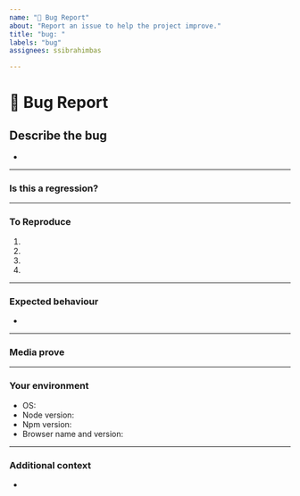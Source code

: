 ```yaml
---
name: "🐞 Bug Report"
about: "Report an issue to help the project improve."
title: "bug: "
labels: "bug"
assignees: ssibrahimbas

---
```


# **🐞 Bug Report**

## **Describe the bug**
<!-- A clear and concise description of what the bug is. -->

*

---

### **Is this a regression?**
<!-- Did this behaviour used to work in the previous version? -->
<!-- Yes, the last version in which this bug was not present was: ... -->

---

### **To Reproduce**

<!-- Steps to reproduce the error:
(e.g.:)
1. Use x argument / navigate to
2. Fill this information
3. Go to...
4. See error -->

<!-- Write the steps here (add or remove as many steps as needed)-->

1.
2.
3.
4.

---

### **Expected behaviour**
<!-- A clear and concise description of what you expected to happen. -->

*

---

### **Media prove**
<!-- If applicable, add screenshots or videos to help explain your problem. -->

---

### **Your environment**

<!-- use all the applicable bulleted list elements for this specific issue,
and remove all the bulleted list elements that are not relevant for this issue. -->

* OS: <!--[e.g. Ubuntu 5.4.0-26-generic x86_64 / Windows 1904 ...]-->
* Node version:
* Npm version:
* Browser name and version:

---

### **Additional context**
<!-- Add any other context or additional information about the problem here.-->

*

<!--📛📛📛📛📛📛📛📛📛📛📛📛📛📛📛📛📛📛📛📛📛📛📛📛📛📛📛📛📛📛
Oh, hi there! 😄
To expedite issue processing, please search open and closed issues before submitting a new one.
Please read our Rules of Conduct at this repository's `.github/CODE_OF_CONDUCT.md`
📛📛📛📛📛📛📛📛📛📛📛📛📛📛📛📛📛📛📛📛📛📛📛📛📛📛📛📛📛📛📛📛-->